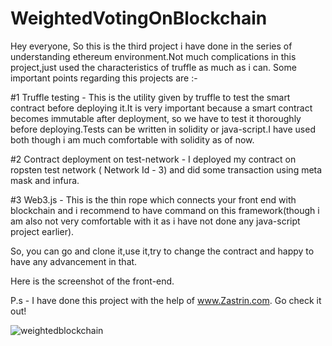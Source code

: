 # WeightedVotingOnBlockchain

Hey everyone,
So this is the third project i have done in the series of understanding ethereum environment.Not much complications in this project,just used the characteristics of truffle as much as i can. Some important points regarding this projects are :-

#1 Truffle testing - This is the utility given by truffle to test the smart contract before deploying it.It is very important because a smart contract becomes immutable after deployment, so we have to test it thoroughly before deploying.Tests can be written in solidity or java-script.I have used both though i am much comfortable with solidity as of now.

#2 Contract deployment on test-network - I deployed my contract on ropsten test network ( Network Id - 3) and did some transaction using meta mask and infura.

#3 Web3.js - This is the thin rope which connects your front end with blockchain and i recommend to have command on this framework(though i am also not very comfortable with it as i have not done any java-script project earlier).

So, you can go and clone it,use it,try to change the contract and happy to have any advancement in that.

Here is the screenshot of the front-end.

P.s - I have done this project with the help of www.Zastrin.com. Go check it out!

![weightedblockchain](https://user-images.githubusercontent.com/20643833/46257805-cc58fa80-c4dd-11e8-8f06-f52384f0228c.png)



